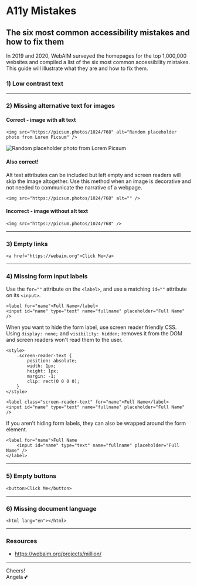 # A11y Mistakes

## The six most common accessibility mistakes and how to fix them

In 2019 and 2020, WebAIM surveyed the homepages for the top 1,000,000 websites and compiled a list of the six most common accessibility mistakes. This guide will illustrate what they are and how to fix them.

### 1) Low contrast text

---

### 2) Missing alternative text for images

#### Correct - image with alt text

```
<img src="https://picsum.photos/1024/768" alt="Random placeholder photo from Lorem Picsum" />
```

![Random placeholder photo from Lorem Picsum](https://picsum.photos/1024/768)

#### Also correct!

Alt text attributes can be included but left empty and screen readers will skip the image altogether. Use this method when an image is decorative and not needed to communicate the narrative of a webpage.

```
<img src="https://picsum.photos/1024/768" alt="" />
```

#### Incorrect - image without alt text

```
<img src="https://picsum.photos/1024/768" />
```

---

### 3) Empty links

```
<a href="https://webaim.org">Click Me</a>
```

---

### 4) Missing form input labels

Use the `for=""` attribute on the `<label>`, and use a matching `id=""` attribute on its `<input>`.

```
<label for="name">Full Name</label>
<input id="name" type="text" name="fullname" placeholder="Full Name" />
```

When you want to hide the form label, use screen reader friendly CSS. Using `display: none;` and `visibility: hidden;` removes it from the DOM and screen readers won't read them to the user.

```
<style>
    .screen-reader-text {
        position: absolute;
        width: 1px;
        height: 1px;
        margin: -1;
        clip: rect(0 0 0 0);
    }
</style>

<label class="screen-reader-text" for="name">Full Name</label>
<input id="name" type="text" name="fullname" placeholder="Full Name" />
```

If you aren't hiding form labels, they can also be wrapped around the form element.

```
<label for="name">Full Name
    <input id="name" type="text" name="fullname" placeholder="Full Name" />
</label>
```

---

### 5) Empty buttons

```
<button>Click Me</button>
```

---

### 6) Missing document language

```
<html lang="en"></html>
```

---

### Resources

-   https://webaim.org/projects/million/

---

Cheers!  
Angela :two_hearts:
